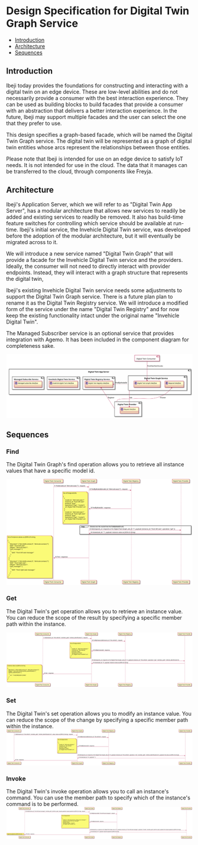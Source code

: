 # Design Specification for Digital Twin Graph Service

- [Introduction](#introduction)
- [Architecture](#architecture)
- [Sequences](#sequences)

## <a name="introduction">Introduction</a>

Ibeji today provides the foundations for constructing and interacting with a digital twin on an edge device. These are low-level abilities and do not necessarily
provide a consumer with the best interaction experience. They can be used as building blocks to build facades that provide a consumer with an abstraction that
delivers a better interaction experience. In the future, Ibeji may support multiple facades and the user can select the one that they prefer to use.

This design specifies a graph-based facade, which will be named the Digital Twin Graph service. The digital twin will be represented as a graph of digital twin
entities whose arcs represent the relationships between those entities.

Please note that Ibeji is intended for use on an edge device to satisfy IoT needs. It is not intended for use in the cloud. The data that it manages can be
transferred to the cloud, through components like Freyja.

## <a name="architecture">Architecture</a>

Ibeji's Application Server, which we will refer to as "Digital Twin App Server", has a modular architecture that allows new services to readily be added and existing
services to readily be removed. It also has build-time feature switches for controlling which service should be available at run-time. Ibeji's initial service, the
Invehicle Digital Twin service, was developed before the adoption of the modular architecture, but it will eventually be migrated across to it.

We will introduce a new service named "Digital Twin Graph" that will provide a facade for the Invehicle Digital Twin service and the providers. Ideally, the consumer
will not need to directly interact with provider endpoints. Instead, they will interact with a graph structure that represents the digital twin,

Ibeji's existing Invehicle Digital Twin service needs some adjustments to support the Digital Twin Graph service. There is a future plan plan to rename it as the
Digital Twin Registry service. We will introduce a modified form of the service under the name "Digital Twin Registry" and for now keep the existing functionality
intact under the original name "Invehicle Digital Twin".

The Managed Subscriber service is an optional service that provides integration with Agemo. It has been included in the component diagram for completeness sake.

![Component Diagram](diagrams/digital_twin_graph_component.svg)

## <a name="sequences">Sequences</a>

### Find

The Digital Twin Graph's find operation allows you to retrieve all instance values that have a specific model id.

![Find Sequence Diagram Diagram](diagrams/find_sequence.svg)

### Get

The Digital Twin's get operation allows you to retrieve an instance value. You can reduce the scope of the result by specifying a specific member path within the instance.

![Get Sequence Diagram](diagrams/get_sequence.svg)

### Set

The Digital Twin's set operation allows you to modify an instance value. You can reduce the scope of the change by specifying a specific member path within the instance.
![Get Sequence Diagram](diagrams/set_sequence.svg)

### Invoke

The Digital Twin's invoke operation allows you to call an instance's command. You can use the member path to specify which of the instance's command is to be performed.
![Invoke Sequence Diagram](diagrams/invoke_sequence.svg)
